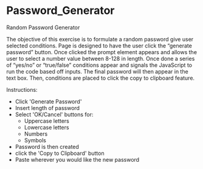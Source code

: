 # Password_Generator
Random Password Generator 

The objective of this exercise is to formulate a random password give user selected conditions. Page is designed to have the user click the “generate password” button. Once clicked the prompt element appears and allows the user to select a number value between 8-128 in length. Once done a series of “yes/no” or “true/false” conditions appear and signals the JavaScript to run the code based off inputs. The final password will then appear in the text box. Then, conditions are placed to click the copy to clipboard feature. 

Instructions:

- Click 'Generate Password'
- Insert length of password
- Select 'OK/Cancel' buttons for:
    - Uppercase letters
    - Lowercase letters
    - Numbers
    - Symbols 
- Password is then created 
- click the 'Copy to Clipboard' button
- Paste wherever you would like the new password